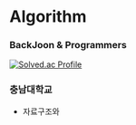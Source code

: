 # Algorithm

### BackJoon & Programmers

[![Solved.ac Profile](http://mazassumnida.wtf/api/v2/generate_badge?boj=awy0626)](https://solved.ac/awy0626/)

### 충남대학교
- 자료구조와 
